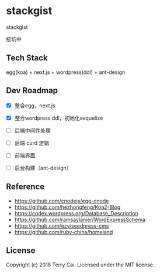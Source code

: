 # stackgist
stackgist

挖坑中



## Tech Stack

egg(koa) + next.js + wordpress(ddl) + ant-design



## Dev Roadmap

- [x] 整合egg，next.js 
- [x] 整合wordpress ddl，初始化sequelize
- [ ] 后端中间件处理
- [ ] 后端 curd 逻辑
- [ ] 前端界面
- [ ] 后台构建（ant-design）


## Reference


- https://github.com/cnodejs/egg-cnode
- https://github.com/hezhongfeng/Koa2-Blog 
- https://codex.wordpress.org/Database_Description
- https://github.com/ramsaylanier/WordExpressSchema
- https://github.com/ezy/seedpress-cms
- https://github.com/ruby-china/homeland


## License

Copyright (c) 2018 Terry Cai. Licensed under the MIT license.







